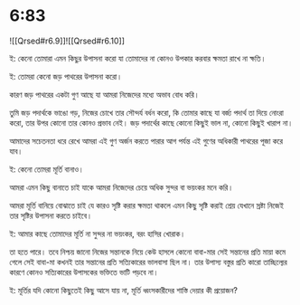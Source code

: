 
# 6:83

![[Qrsed#r6.9]]![[Qrsed#r6.10]]


ই: কেনো তোমারা এমন কিছুর উপাসনা করো যা তোমাদের না‌ কোনও উপকার করবার ক্ষমতা রাখে না ক্ষতি।

ই: তোমরা কেনো জড় পাথরের উপাসনা করো।

কারণ জড় পাথরের একটা গুণ আছে যা আমরা নিজেদের মধ্যে অভাব বোধ করি।

তুমি জড় পদার্থকে ভাঙো গড়, নিজের চোখে তার সৌন্দর্য বর্ধন করো, কি তোমার কাছে যা বর্জ্য পদার্থ তা দিয়ে নোংরা করো, তার উপর কোনো তার কোনও প্রভাব নেই। জড় পদার্থের কাছে কোনো কিছুই ভাল না, কোনো কিছুই খারাপ না।

আমাদের সচেতনতা ধরে রেখে আমরা এই গুণ অর্জন করতে পারার আগ পর্যন্ত এই গুণের অধিকারী পাথরের পূজা করে যাব।

ই: কেনো তোমরা মূর্তি বানাও।

আমরা‌ এমন কিছু বানাতে চাই যাকে আমরা নিজেদের চেয়ে অধিক সুন্দর বা ভয়ংকর মনে করি।

আমরা মূর্তি বানিয়ে বোঝাতে চাই যে কারও সৃষ্টি করার ক্ষমতা থাকলে এমন কিছু সৃষ্টি করাই শ্রেয় যেখানে স্রষ্টা নিজেই তার সৃষ্টির উপাসনা করতে চাইবে।

ই: আমার কাছে তোমাদের মূর্তি না সুন্দর না ভয়ংকর, বরং হাসির খোরাক।

তা হতে পারে। তবে নিশ্চয় জানো নিজের সন্তানকে নিয়ে কেউ হাসলে কোনো বাবা-মার সেই সন্তানের প্রতি মায়া কমে গেলে সেই বাবা-মা কখনই তার সন্তানের প্রতি সত্যিকারের ভালবাসা ছিল না।  তার উপাস্য বস্তুর প্রতি কারো তাচ্ছিল্যের কারণে কোনও সত্যিকারের উপাসকের ভক্তিতে ভাটি পড়বে না। 

ই: মূর্তির যদি কোনো কিছুতেই কিছু আসে যায় না, মূর্তি ধ্বংসকারীদের শাস্তি দেয়ার কী প্রয়োজন?

